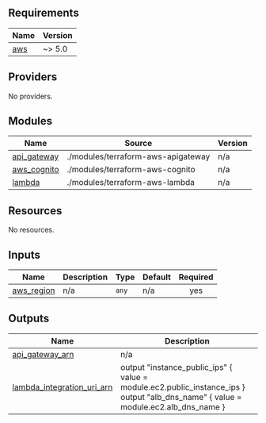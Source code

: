 ## Requirements

| Name | Version |
|------|---------|
| <a name="requirement_aws"></a> [aws](#requirement\_aws) | ~> 5.0 |

## Providers

No providers.

## Modules

| Name | Source | Version |
|------|--------|---------|
| <a name="module_api_gateway"></a> [api\_gateway](#module\_api\_gateway) | ./modules/terraform-aws-apigateway | n/a |
| <a name="module_aws_cognito"></a> [aws\_cognito](#module\_aws\_cognito) | ./modules/terraform-aws-cognito | n/a |
| <a name="module_lambda"></a> [lambda](#module\_lambda) | ./modules/terraform-aws-lambda | n/a |

## Resources

No resources.

## Inputs

| Name | Description | Type | Default | Required |
|------|-------------|------|---------|:--------:|
| <a name="input_aws_region"></a> [aws\_region](#input\_aws\_region) | n/a | `any` | n/a | yes |

## Outputs

| Name | Description |
|------|-------------|
| <a name="output_api_gateway_arn"></a> [api\_gateway\_arn](#output\_api\_gateway\_arn) | n/a |
| <a name="output_lambda_integration_uri_arn"></a> [lambda\_integration\_uri\_arn](#output\_lambda\_integration\_uri\_arn) | output "instance\_public\_ips" { value = module.ec2.public\_instance\_ips } output "alb\_dns\_name" { value = module.ec2.alb\_dns\_name } |
